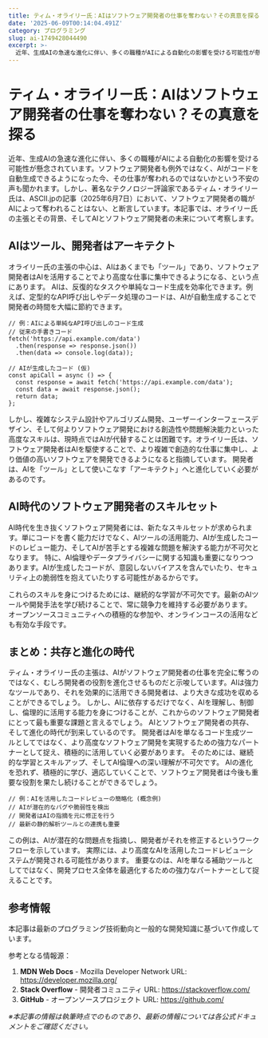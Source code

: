 ```yaml
---
title: ティム・オライリー氏：AIはソフトウェア開発者の仕事を奪わない？その真意を探る
date: '2025-06-09T00:14:04.491Z'
category: プログラミング
slug: ai-1749428044490
excerpt: >-
  近年、生成AIの急速な進化に伴い、多くの職種がAIによる自動化の影響を受ける可能性が懸念されています。ソフトウェア開発者も例外ではなく、AIがコードを自動生成できるようになった今、その仕事が奪われるのではないかという不安の声も聞かれます。しかし、著名なテクノロジー評論家であるティム・オライリー氏は、...
---
```


# ティム・オライリー氏：AIはソフトウェア開発者の仕事を奪わない？その真意を探る

近年、生成AIの急速な進化に伴い、多くの職種がAIによる自動化の影響を受ける可能性が懸念されています。ソフトウェア開発者も例外ではなく、AIがコードを自動生成できるようになった今、その仕事が奪われるのではないかという不安の声も聞かれます。しかし、著名なテクノロジー評論家であるティム・オライリー氏は、ASCII.jpの記事（2025年6月7日）において、ソフトウェア開発者の職がAIによって奪われることはない、と断言しています。本記事では、オライリー氏の主張とその背景、そしてAIとソフトウェア開発者の未来について考察します。


## AIはツール、開発者はアーキテクト

オライリー氏の主張の中心は、AIはあくまでも「ツール」であり、ソフトウェア開発者はAIを活用することでより高度な仕事に集中できるようになる、という点にあります。  AIは、反復的なタスクや単純なコード生成を効率化できます。例えば、定型的なAPI呼び出しやデータ処理のコードは、AIが自動生成することで開発者の時間を大幅に節約できます。

```
// 例：AIによる単純なAPI呼び出しのコード生成
// 従来の手書きコード
fetch('https://api.example.com/data')
  .then(response => response.json())
  .then(data => console.log(data));

// AIが生成したコード (仮)
const apiCall = async () => {
  const response = await fetch('https://api.example.com/data');
  const data = await response.json();
  return data;
};
```

しかし、複雑なシステム設計やアルゴリズム開発、ユーザーインターフェースデザイン、そして何よりソフトウェア開発における創造性や問題解決能力といった高度なスキルは、現時点ではAIが代替することは困難です。オライリー氏は、ソフトウェア開発者はAIを駆使することで、より複雑で創造的な仕事に集中し、より価値の高いソフトウェアを開発できるようになると指摘しています。  開発者は、AIを「ツール」として使いこなす「アーキテクト」へと進化していく必要があるのです。


## AI時代のソフトウェア開発者のスキルセット

AI時代を生き抜くソフトウェア開発者には、新たなスキルセットが求められます。単にコードを書く能力だけでなく、AIツールの活用能力、AIが生成したコードのレビュー能力、そしてAIが苦手とする複雑な問題を解決する能力が不可欠となります。  特に、AI倫理やデータプライバシーに関する知識も重要になりつつあります。AIが生成したコードが、意図しないバイアスを含んでいたり、セキュリティ上の脆弱性を抱えていたりする可能性があるからです。

これらのスキルを身につけるためには、継続的な学習が不可欠です。最新のAIツールや開発手法を学び続けることで、常に競争力を維持する必要があります。  オープンソースコミュニティへの積極的な参加や、オンラインコースの活用なども有効な手段です。


## まとめ：共存と進化の時代

ティム・オライリー氏の主張は、AIがソフトウェア開発者の仕事を完全に奪うのではなく、むしろ開発者の役割を進化させるものだと示唆しています。AIは強力なツールであり、それを効果的に活用できる開発者は、より大きな成功を収めることができるでしょう。  しかし、AIに依存するだけでなく、AIを理解し、制御し、倫理的に活用する能力を身につけることが、これからのソフトウェア開発者にとって最も重要な課題と言えるでしょう。  AIとソフトウェア開発者の共存、そして進化の時代が到来しているのです。  開発者はAIを単なるコード生成ツールとしてではなく、より高度なソフトウェア開発を実現するための強力なパートナーとして捉え、積極的に活用していく必要があります。  そのためには、継続的な学習とスキルアップ、そしてAI倫理への深い理解が不可欠です。  AIの進化を恐れず、積極的に学び、適応していくことで、ソフトウェア開発者は今後も重要な役割を果たし続けることができるでしょう。


```
// 例：AIを活用したコードレビューの簡略化 (概念例)
// AIが潜在的なバグや脆弱性を検出
// 開発者はAIの指摘を元に修正を行う
// 最新の静的解析ツールとの連携も重要
```

この例は、AIが潜在的な問題点を指摘し、開発者がそれを修正するというワークフローを示しています。  実際には、より高度なAIを活用したコードレビューシステムが開発される可能性があります。  重要なのは、AIを単なる補助ツールとしてではなく、開発プロセス全体を最適化するための強力なパートナーとして捉えることです。


## 参考情報

本記事は最新のプログラミング技術動向と一般的な開発知識に基づいて作成しています。

参考となる情報源：
1. **MDN Web Docs** - Mozilla Developer Network
   URL: https://developer.mozilla.org/
2. **Stack Overflow** - 開発者コミュニティ
   URL: https://stackoverflow.com/
3. **GitHub** - オープンソースプロジェクト
   URL: https://github.com/

*※本記事の情報は執筆時点でのものであり、最新の情報については各公式ドキュメントをご確認ください。*
